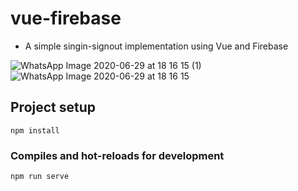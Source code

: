 # vue-firebase

* A simple singin-signout implementation using Vue and Firebase


![WhatsApp Image 2020-06-29 at 18 16 15 (1)](https://user-images.githubusercontent.com/43717493/86007312-d9997500-ba34-11ea-8992-ce327435846e.jpeg)
![WhatsApp Image 2020-06-29 at 18 16 15](https://user-images.githubusercontent.com/43717493/86007319-db633880-ba34-11ea-879a-591920817917.jpeg)

## Project setup
```
npm install
```

### Compiles and hot-reloads for development
```
npm run serve
```

